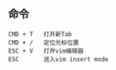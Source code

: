 ## 命令
  ```
  CMD + T   打开新Tab    
  CMD + /   定位光标位置 
  ESC + V   打开vim编辑器
  ESC       进入vim insert mode
  ```
